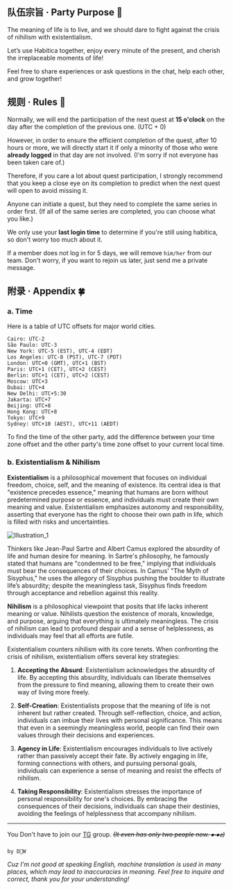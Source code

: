 ## 队伍宗旨 · Party Purpose :star2:

The meaning of life is to live, and we should dare to fight against the crisis of nihilism with existentialism.

Let’s use Habitica together, enjoy every minute of the present, and cherish the irreplaceable moments of life!

Feel free to share experiences or ask questions in the chat, help each other, and grow together!

## 规则 · Rules :traffic_light:

Normally, we will end the participation of the next quest at **15 o'clock** on the day after the completion of the previous one. (UTC + 0)

However, in order to ensure the efficient completion of the quest, after 10 hours or more, we will directly start it if only a minority of those who were **already logged** in that day are not involved. (I'm sorry if not everyone has been taken care of.)

Therefore, if you care a lot about quest participation, I strongly recommend that you keep a close eye on its completion to predict when the next quest will open to avoid missing it.

Anyone can initiate a quest, but they need to complete the same series in order first. (If all of the same series are completed, you can choose what you like.)

We only use your **last login time** to determine if you're still using habitica, so don't worry too much about it.

If a member does not log in for 5 days, we will remove `him/her` from our team. Don't worry, if you want to rejoin us later, just send me a private message.

## 附录 · Appendix :four_leaf_clover:

### a. Time

Here is a table of UTC offsets for major world cities.

```
Cairo: UTC-2
São Paulo: UTC-3
New York: UTC-5 (EST), UTC-4 (EDT)
Los Angeles: UTC-8 (PST), UTC-7 (PDT)
London: UTC+0 (GMT), UTC+1 (BST)
Paris: UTC+1 (CET), UTC+2 (CEST)
Berlin: UTC+1 (CET), UTC+2 (CEST)
Moscow: UTC+3
Dubai: UTC+4
New Delhi: UTC+5:30
Jakarta: UTC+7
Beijing: UTC+8
Hong Kong: UTC+8
Tokyo: UTC+9
Sydney: UTC+10 (AEST), UTC+11 (AEDT)
```
To find the time of the other party, add the difference between your time zone offset and the other party's time zone offset to your current local time.

### b. Existentialism & Nihilism

**Existentialism** is a philosophical movement that focuses on individual freedom, choice, self, and the meaning of existence. Its central idea is that "existence precedes essence," meaning that humans are born without predetermined purpose or essence, and individuals must create their own meaning and value. Existentialism emphasizes autonomy and responsibility, asserting that everyone has the right to choose their own path in life, which is filled with risks and uncertainties.

![Illustration_1](https://image.pollinations.ai/prompt/a%20realist%20standing%20on%20a%20busy%20city%20street%20with%20tall%20buildings%20and%20crowds%20of%20people%20around%20him%2C%20holding%20a%20book%20with%20positive%20philosophy%20written%20on%20the%20pages%2C%20sunlight%20breaking%20through%20the%20clouds%20symbolizing%20hope%20and%20the%20power%20of%20reality%2C%20vibrant%20colors%20showing%20the%20vitality%20of%20life%20in%20a%20realistic%20style?width=1000&height=1000&seed=123456)

Thinkers like Jean-Paul Sartre and Albert Camus explored the absurdity of life and human desire for meaning. In Sartre's philosophy, he famously stated that humans are "condemned to be free," implying that individuals must bear the consequences of their choices. In Camus' "The Myth of Sisyphus," he uses the allegory of Sisyphus pushing the boulder to illustrate life’s absurdity; despite the meaningless task, Sisyphus finds freedom through acceptance and rebellion against this reality.

**Nihilism** is a philosophical viewpoint that posits that life lacks inherent meaning or value. Nihilists question the existence of morals, knowledge, and purpose, arguing that everything is ultimately meaningless. The crisis of nihilism can lead to profound despair and a sense of helplessness, as individuals may feel that all efforts are futile.

Existentialism counters nihilism with its core tenets. When confronting the crisis of nihilism, existentialism offers several key strategies:

1. **Accepting the Absurd**: Existentialism acknowledges the absurdity of life. By accepting this absurdity, individuals can liberate themselves from the pressure to find meaning, allowing them to create their own way of living more freely.

2. **Self-Creation**: Existentialists propose that the meaning of life is not inherent but rather created. Through self-reflection, choice, and action, individuals can imbue their lives with personal significance. This means that even in a seemingly meaningless world, people can find their own values through their decisions and experiences.

3. **Agency in Life**: Existentialism encourages individuals to live actively rather than passively accept their fate. By actively engaging in life, forming connections with others, and pursuing personal goals, individuals can experience a sense of meaning and resist the effects of nihilism.

4. **Taking Responsibility**: Existentialism stresses the importance of personal responsibility for one's choices. By embracing the consequences of their decisions, individuals can shape their destinies, avoiding the feelings of helplessness that accompany nihilism.

---

You Don't have to join our [TG](https://t.me/+DuXPG1hVC8phYTVl) group. ~~*(It even has only two people now.  ⦁֊⦁꧞)*~~

`by D🙂W`

*Cuz I'm not good at speaking English, machine translation is used in many places, which may lead to inaccuracies in meaning. Feel free to inquire and correct, thank you for your understanding!*
